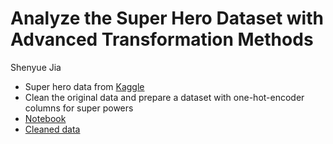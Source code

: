 # Analyze the Super Hero Dataset with Advanced Transformation Methods

Shenyue Jia

- Super hero data from [Kaggle](https://www.kaggle.com/datasets/claudiodavi/superhero-set)
- Clean the original data and prepare a dataset with one-hot-encoder columns for super powers
 - [Notebook](https://github.com/jiashenyue/data-enrichment-wk14-advanced-transformations/blob/main/super-hero-analysis.ipynb)
 - [Cleaned data](https://github.com/jiashenyue/data-enrichment-wk14-advanced-transformations/tree/main/Data)
